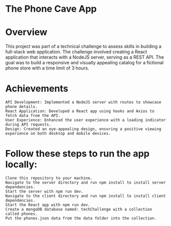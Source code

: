 # The Phone Cave App

# Overview

This project was part of a technical challenge to assess skills in building a full-stack web application. The challenge involved creating a React application that interacts with a NodeJS server, serving as a REST API. The goal was to build a responsive and visually appealing catalog for a fictional phone store with a time limit of 3 hours.

# Achievements

    API Development: Implemented a NodeJS server with routes to showcase phone details.
    React Application: Developed a React app using hooks and Axios to fetch data from the API.
    User Experience: Enhanced the user experience with a loading indicator during API requests.
    Design: Created an eye-appealing design, ensuring a positive viewing experience on both desktop and mobile devices.

# Follow these steps to run the app locally:

    Clone this repository to your machine.
    Navigate to the server directory and run npm install to install server dependencies.
    Start the server with npm run dev.
    Navigate to the client directory and run npm install to install client dependencies.
    Start the React app with npm run dev.
    Create a mongoDB database named: techChallenge with a collection called phones.
    Put the phones.json data from the data folder into the collection.
